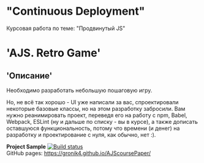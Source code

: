# "Continuous Deployment"
Курсовая работа по теме: "Продвинутый JS"   
# 'AJS. Retro Game'
## 'Описание'
Необходимо разработать небольшую пошаговую игру.

Но, не всё так хорошо - UI уже написали за вас, спроектировали некоторые базовые классы, но на этом разработку забросили. Вам нужно реанимировать проект, переведя его на работу с npm, Babel, Webpack, ESLint (ну и дальше по списку - вы в курсе), а также дописать оставшуюся функциональность, потому что времени (и денег) на разработку и проектирование с нуля, как обычно, нет :). 
  
**Project Sample**  [![Build status](https://ci.appveyor.com/api/projects/status/0p8rrt4dsi8xqkw5?svg=true)](https://ci.appveyor.com/project/Gronik4/ajscoursepaper)  
GitHub pages: https://gronik4.github.io/AJScoursePaper/
